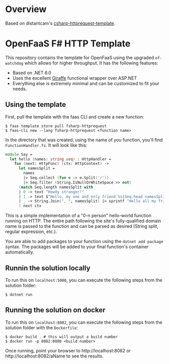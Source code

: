# Overview

Based on distantcam's [csharp-httprequest-template](https://github.com/distantcam/csharp-httprequest-template).

# OpenFaaS F# HTTP Template

This repository contains the template for OpenFaaS using the upgraded `of-watchdog` which allows for higher throughput.  It has the following features:

- Based on .NET 6.0
- Uses the excellent [Giraffe](https://github.com/giraffe-fsharp/Giraffe) functional wrapper over ASP.NET
- Everything else is extremely minimal and can be customized to fit your needs.

## Using the template
First, pull the template with the faas CLI and create a new function:

```
$ faas template store pull fsharp-httprequest
$ faas-cli new --lang fsharp-httprequest <function name>
```

In the directory that was created, using the name of you function, you'll find `FunctionHandler.fs`. It will look like this:

```fsharp
module Say =
  let hello (names: string seq) : HttpHandler =
    fun (next: HttpFunc) (ctx: HttpContext) ->
      let namesSplit =
        names
        |> Seq.collect (fun e -> e.Split('/'))
        |> Seq.filter (String.IsNullOrWhiteSpace >> not)
      (match Seq.length namesSplit with
      | 0 -> text "Howdy stranger!"
      | 1 -> text $"Hello, my one and only friend %s{Seq.head namesSplit}"
      | _ -> String.Join(", ", namesSplit) |> sprintf "Hello all my friends %s!" |> text
      ) next ctx

```

This is a simple implementation of a "0-n person" hello-world function running on HTTP.  The entire path following the site's fully-qualified domain name is passed to the function and can be parsed as desired (String split, regular expression, etc.).

You are able to add packages to your function using the `dotnet add package` syntax. The packages will be added to your final function's container automatically.

## Runnin the solution locally
To run this on `localhost:5000`, you can execute the following steps from the solution folder:

```shell
$ dotnet run
```

## Running the solution on docker

To run this on `localhost:8082`, you can execute the following steps from the solution folder with the `Dockerfile`:

```shell
$ docker build . # this will output a build number
$ docker run -p 8082:8080 <build number>
```

Once running, point your browser to http://localhost:8082 or http://localhost:8082/aName to see the results.
